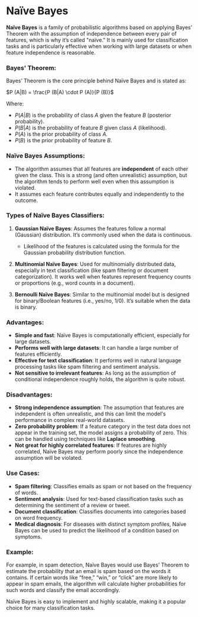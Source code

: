 # Naïve Bayes
**Naïve Bayes** is a family of probabilistic algorithms based on applying Bayes’ Theorem with the assumption of independence between every pair of features, which is why it’s called "naïve." It is mainly used for classification tasks and is particularly effective when working with large datasets or when feature independence is reasonable.

### Bayes' Theorem:
Bayes’ Theorem is the core principle behind Naïve Bayes and is stated as:

$P (A|B) = \frac{P (B|A) \cdot P (A)}{P (B)}$

Where:
- $P (A|B)$ is the probability of class $A$ given the feature $B$ (posterior probability).
- $P (B|A)$ is the probability of feature $B$ given class $A$ (likelihood).
- $P (A)$ is the prior probability of class $A$.
- $P (B)$ is the prior probability of feature $B$.

### Naïve Bayes Assumptions:
- The algorithm assumes that all features are **independent** of each other given the class. This is a strong (and often unrealistic) assumption, but the algorithm tends to perform well even when this assumption is violated.
- It assumes each feature contributes equally and independently to the outcome.

### Types of Naïve Bayes Classifiers:
1. **Gaussian Naïve Bayes**: Assumes the features follow a normal (Gaussian) distribution. It’s commonly used when the data is continuous.
   - Likelihood of the features is calculated using the formula for the Gaussian probability distribution function.

2. **Multinomial Naïve Bayes**: Used for multinomially distributed data, especially in text classification (like spam filtering or document categorization). It works well when features represent frequency counts or proportions (e.g., word counts in a document).

3. **Bernoulli Naïve Bayes**: Similar to the multinomial model but is designed for binary/Boolean features (i.e., yes/no, 1/0). It’s suitable when the data is binary.

### Advantages:
- **Simple and fast**: Naïve Bayes is computationally efficient, especially for large datasets.
- **Performs well with large datasets**: It can handle a large number of features efficiently.
- **Effective for text classification**: It performs well in natural language processing tasks like spam filtering and sentiment analysis.
- **Not sensitive to irrelevant features**: As long as the assumption of conditional independence roughly holds, the algorithm is quite robust.

### Disadvantages:
- **Strong independence assumption**: The assumption that features are independent is often unrealistic, and this can limit the model's performance in complex real-world datasets.
- **Zero probability problem**: If a feature category in the test data does not appear in the training set, the model assigns a probability of zero. This can be handled using techniques like **Laplace smoothing**.
- **Not great for highly correlated features**: If features are highly correlated, Naïve Bayes may perform poorly since the independence assumption will be violated.

### Use Cases:
- **Spam filtering**: Classifies emails as spam or not based on the frequency of words.
- **Sentiment analysis**: Used for text-based classification tasks such as determining the sentiment of a review or tweet.
- **Document classification**: Classifies documents into categories based on word frequency.
- **Medical diagnosis**: For diseases with distinct symptom profiles, Naïve Bayes can be used to predict the likelihood of a condition based on symptoms.

### Example:
For example, in spam detection, Naïve Bayes would use Bayes’ Theorem to estimate the probability that an email is spam based on the words it contains. If certain words like “free,” “win,” or “click” are more likely to appear in spam emails, the algorithm will calculate higher probabilities for such words and classify the email accordingly.

Naïve Bayes is easy to implement and highly scalable, making it a popular choice for many classification tasks.